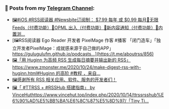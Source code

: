 ### 📰 Posts from my [Telegram Channel](https://t.me/s/aboutrss):
<!-- BLOG-POST-LIST:START -->
- [🖼#iOS #RSS阅读器 #Newsbite订阅制： $7.99 每年 或 $0.99 每月🔸无限 Feeds（付费功能）🔸OPML 出入（付费功能）🔸新内容通知（付费功能）🔸内置浏...](https://t.me/aboutrss/857)
- [🖼RSS阅读器 Ego Reader 开发者 PixelMage 作客 #播客 「闭门造车」「独立开发者PixelMage：成就感来源于自己做的APP」https://gulugulufm.github.io/podcasts...](https://t.me/aboutrss/856)
- [🖼「用 Huginn 为高频 RSS 生成每日摘要并输出新的 RSS」https://www.zmonster.me/2020/10/24/make-digest-rss-with-huginn.html#Huginn 的高阶 #教程 ，来自...](https://t.me/aboutrss/855)
- [🖼感谢所有 RSS 相关应用、软件、服务的开发者们！](https://t.me/aboutrss/854)
- [🖼「  #TTRSS + #RSSHub 搭建指南」 by VinceHuthttps://www.vincehut.top/index.php/2020/10/14/ttrssrsshub%E6%90%AD%E5%BB%BA%E6%8C%87%E5%8D%97/「Tiny Ti...](https://t.me/aboutrss/853)
<!-- BLOG-POST-LIST:END -->

<!--
**AboutRSS/AboutRSS** is a ✨ _special_ ✨ repository because its `README.md` (this file) appears on your GitHub profile.

Here are some ideas to get you started:

- 🔭 I’m currently working on ...
- 🌱 I’m currently learning ...
- 👯 I’m looking to collaborate on ...
- 🤔 I’m looking for help with ...
- 💬 Ask me about ...
- 📫 How to reach me: ...
- 😄 Pronouns: ...
- ⚡ Fun fact: ...
-->
